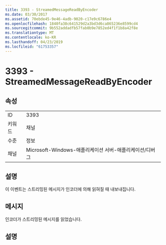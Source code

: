 ```yaml
---
title: 3393 - StreamedMessageReadByEncoder
ms.date: 03/30/2017
ms.assetid: 70ebde45-9e46-4adb-9020-c17e9c6786e4
ms.openlocfilehash: 1840fa38c641529d2a3bd3d6ca865236e8599cd4
ms.sourcegitcommit: 9b552addadfb57fab0b9e7852ed4f1f1b8a42f8e
ms.translationtype: MT
ms.contentlocale: ko-KR
ms.lasthandoff: 04/23/2019
ms.locfileid: "61753357"
---
```

# <a name="3393---streamedmessagereadbyencoder"></a>3393 - StreamedMessageReadByEncoder
## <a name="properties"></a>속성  
  
|||  
|-|-|  
|ID|3393|  
|키워드|채널|  
|수준|정보|  
|채널|Microsoft-Windows-애플리케이션 서버-애플리케이션/디버그|  
  
## <a name="description"></a>설명  
 이 이벤트는 스트리밍된 메시지가 인코더에 의해 읽혀질 때 내보내집니다.  
  
## <a name="message"></a>메시지  
 인코더가 스트리밍된 메시지를 읽었습니다.  
  
## <a name="details"></a>설명
